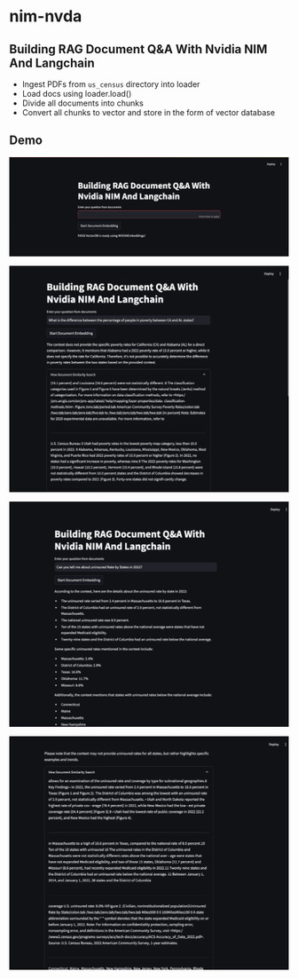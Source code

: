 # nim-nvda 

## Building RAG Document Q&A With Nvidia NIM And Langchain

- Ingest PDFs from `us_census` directory into loader
- Load docs using loader.load()
- Divide all documents into chunks
- Convert all chunks to vector and store in the form of vector database

## Demo

![Screenshot1](demo_screenshots/screenshot1.png)

![Screenshot2](demo_screenshots/screenshot2.png)

![Screenshot3](demo_screenshots/screenshot3.png)

![Screenshot4](demo_screenshots/screenshot4.png)